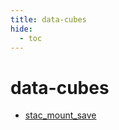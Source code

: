 ```yaml
---
title: data-cubes
hide:
  - toc
---
```


# data-cubes

- [stac_mount_save](https://cu-esiil.github.io/data-library/stac_mount_save/)  
  <small></small>